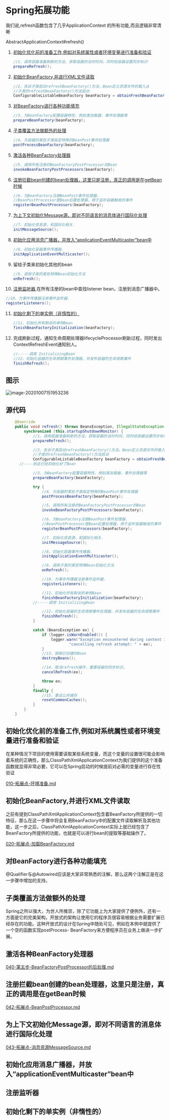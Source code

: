 # Spring拓展功能

我们说,refresh函数包含了几乎ApplicationContext 的所有功能,而且逻辑非常清晰

AbstractApplicationContext#refresh()

1. [初始化优化前的准备工作,例如对系统属性或者环境变量进行准备和验证](#初始化优化前的准备工作,例如对系统属性或者环境变量进行准备和验证)

   ```java
   //1、调用容器准备刷新的方法，获取容器的当时时间，同时给容器设置同步标识
   prepareRefresh();
   ```

2. [初始化BeanFactory,并进行XML文件读取](#初始化BeanFactory,并进行XML文件读取)

   ```java
   //2、告诉子类启动refreshBeanFactory()方法，Bean定义资源文件的载入从
   //子类的refreshBeanFactory()方法启动
   ConfigurableListableBeanFactory beanFactory = obtainFreshBeanFactory();
   ```

3. [对BeanFactory进行各种功能填充](#对BeanFactory进行各种功能填充)

   ```java
   //3、为BeanFactory配置容器特性，例如类加载器、事件处理器等
   prepareBeanFactory(beanFactory);
   ```

4. [子类覆盖方法做额外的处理](#子类覆盖方法做额外的处理)

   ```java
   //4、为容器的某些子类指定特殊的BeanPost事件处理器
   postProcessBeanFactory(beanFactory);
   ```

5. [激活各种BeanFactory处理器](#激活各种BeanFactory处理器)

   ```java
   //5、调用所有注册的BeanFactoryPostProcessor的Bean
   invokeBeanFactoryPostProcessors(beanFactory);
   ```

6. [注册拦截bean创建的bean处理器，这里只是注册，真正的调用是在getBean时候](#注册拦截bean创建的bean处理器，这里只是注册，真正的调用是在getBean时候)

   ```java
   //6、为BeanFactory注册BeanPost事件处理器.
   //BeanPostProcessor是Bean后置处理器，用于监听容器触发的事件
   registerBeanPostProcessors(beanFactory);
   ```

7. [为上下文初始化Message源，即对不同语言的消息体进行国际化处理](#为上下文初始化Message源，即对不同语言的消息体进行国际化处理)

   ```java
   //7、初始化信息源，和国际化相关.
   initMessageSource();
   ```

8. [初始化应用消息广播器，并放入“applicationEventMulticaster”bean中](#初始化应用消息广播器，并放入"applicationEventMulticaster"bean中)

   ```java
   //8、初始化容器事件传播器.
   initApplicationEventMulticaster();
   ```

9. 留给子类来初始化其他的bean

   ```java
   //9、调用子类的某些特殊Bean初始化方法
   onRefresh();
   ```

10. [注册监听器](#注册监听器),在所有注册的bean中查找listener bean，注册到消息广播器中。

   ```java
   //10、为事件传播器注册事件监听器.
   registerListeners();
   ```

11. [初始化剩下的单实例（非惰性的）](#初始化剩下的单实例（非惰性的）)

    ```java
    //11、初始化所有剩余的单例Bean
    finishBeanFactoryInitialization(beanFactory);
    ```

12. 完成刷新过程，通知生命周期处理器lifecycleProcessor刷新过程，同时发出ContextRefreshEvent通知别人。

    ```java
    //-----调用 InitializingBean
    //12、初始化容器的生命周期事件处理器，并发布容器的生命周期事件
    finishRefresh();
    ```

## 图示

![image-20201007151953236](../../assets/image-20201007151953236.png)

## 源代码

```java
	@Override
	public void refresh() throws BeansException, IllegalStateException {
		synchronized (this.startupShutdownMonitor) {
			//1、调用容器准备刷新的方法，获取容器的当时时间，同时给容器设置同步标识
			prepareRefresh();

			//2、告诉子类启动refreshBeanFactory()方法，Bean定义资源文件的载入从
			//子类的refreshBeanFactory()方法启动
			ConfigurableListableBeanFactory beanFactory = obtainFreshBeanFactory();
      //----到这已经初始化好了Bean

			//3、为BeanFactory配置容器特性，例如类加载器、事件处理器等
			prepareBeanFactory(beanFactory);

			try {
				//4、为容器的某些子类指定特殊的BeanPost事件处理器
				postProcessBeanFactory(beanFactory);

				//5、调用所有注册的BeanFactoryPostProcessor的Bean
				invokeBeanFactoryPostProcessors(beanFactory);

				//6、为BeanFactory注册BeanPost事件处理器.
				//BeanPostProcessor是Bean后置处理器，用于监听容器触发的事件
				registerBeanPostProcessors(beanFactory);

				//7、初始化信息源，和国际化相关.
				initMessageSource();

				//8、初始化容器事件传播器.
				initApplicationEventMulticaster();

				//9、调用子类的某些特殊Bean初始化方法
				onRefresh();

				//10、为事件传播器注册事件监听器.
				registerListeners();

				//11、初始化所有剩余的单例Bean
				finishBeanFactoryInitialization(beanFactory);
        	//-----调用 InitializingBean

				//12、初始化容器的生命周期事件处理器，并发布容器的生命周期事件
				finishRefresh();
			}

			catch (BeansException ex) {
				if (logger.isWarnEnabled()) {
					logger.warn("Exception encountered during context initialization - " +
							"cancelling refresh attempt: " + ex);
				}
				//13、销毁已创建的Bean
				destroyBeans();

				//14、取消refresh操作，重置容器的同步标识。
				cancelRefresh(ex);

				throw ex;
			}
			finally {
				//15、重设公共缓存
				resetCommonCaches();
			}
		}
	}
```

## 初始化优化前的准备工作,例如对系统属性或者环境变量进行准备和验证

在某种情况下项目的使用需要读取某些系统变量，而这个变量的设置很可能会影响着系统的正确性，那么ClassPathXmlApplicationContext为我们提供的这个准备函数就显得非常必要，它可以在Spring启动的时候提前对必需的变量进行存在性验证

 [010-拓展点-环境准备.md](010-拓展点-环境准备.md) 

## 初始化BeanFactory,并进行XML文件读取

之前有提到ClassPathXmlApplicationContext包含着BeanFactory所提供的一切特征，那么在这一步骤中将会复用BeanFactory中的配置文件读取解析及其他功能，这一步之后，ClassPathXmlApplicationContext实际上就已经包含了BeanFactory所提供的功能，也就是可以进行bean的提取等基础操作了。

 [020-拓展点-加载BeanFactory.md](020-拓展点-加载BeanFactory.md) 

## 对BeanFactory进行各种功能填充

@Qualifier与@Autowired应该是大家非常熟悉的注解，那么这两个注解正是在这一步骤中增加的支持。

## 子类覆盖方法做额外的处理

Spring之所以强大，为世人所推崇，除了它功能上为大家提供了便例外，还有一方面是它的完美架构，开放式的架构让使用它的程序员很容易根据业务需要扩展已经存在的功能。这种开放式的设计在Spring中随处可见，例如在本例中就提供了一个空的函数实现postProcess- BeanFactory来方便程序员在业务上做进一步扩展。

## 激活各种BeanFactory处理器

 [040-第五步-BeanFactoryPostProcessor的后处理.md](040-第五步-BeanFactoryPostProcessor的后处理.md) 

## 注册拦截bean创建的bean处理器，这里只是注册，真正的调用是在getBean时候

 [042-拓展点-BeanPostProcessor.md](042-拓展点-BeanPostProcessor.md) 

## 为上下文初始化Message源，即对不同语言的消息体进行国际化处理

 [043-拓展点-消息资源MessageSource.md](043-拓展点-消息资源MessageSource.md) 

## 初始化应用消息广播器，并放入“applicationEventMulticaster”bean中

## 注册监听器



## 初始化剩下的单实例（非惰性的）
